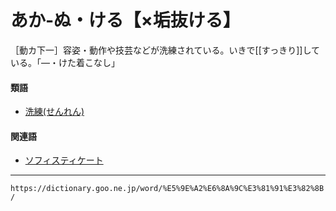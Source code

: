 # あか‐ぬ・ける【×垢抜ける】

［動カ下一］容姿・動作や技芸などが洗練されている。いきで[[すっきり]]している。「―・けた着こなし」

#### 類語

-   [洗練(せんれん)](せんれん（洗練／洗煉／洗錬）)

#### 関連語

-   [ソフィスティケート](https://dictionary.goo.ne.jp/word/%E3%82%BD%E3%83%95%E3%82%A3%E3%82%B9%E3%83%86%E3%82%A3%E3%82%B1%E3%83%BC%E3%83%88/#jn-131287)

---
`https://dictionary.goo.ne.jp/word/%E5%9E%A2%E6%8A%9C%E3%81%91%E3%82%8B/`